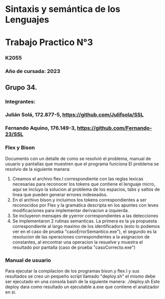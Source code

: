 # Sintaxis y semántica de los Lenguajes
# Trabajo Practico N°3
### K2055
### Año de cursada: 2023
## Grupo 34.
### Integrantes: 
### Julián Solá, 172.877-5, https://github.com/Julifsola/SSL 
### Fernando Aquino, 176.149-3, https://github.com/Fernando-23/SSL
### Flex y Bison
Documento con un detalle de como se resolvió el problema, manual de usuario y pantallas que muestren que el programa funciona
El problema se resolvio de la siguiente manera:
1. Creamos el archivo flex.l correspondiente con las reglas lexicas necesarias para reconocer los tokens que contiene el lenguaje micro, aqui se incluyo la solucion al problema de los espacios, tabs y saltos de linea que pueden generar errores indeseados. 
2. En el archivo bison.y incluimos los tokens correspondientes a ser reconocidos por Flex y la gramatica descripta en los apuntes con leves modificaciones para implementar derivacion a izquierda. 
3. Se incluyeron mensajes de yyerror correspondientes a las detecciones 
4. Se implementaron 2 rutinas semanticas. La primera es la ya propuesta correspondiente al largo maximo de los identificadors (esto lo podemos ver en el caso de prueba "casoErrorSemantico.exe"), el segundo es la resolucion de las operaciones correspondientes a la asignacion de constantes, al encontrar una operacion la resuelve y muestra el resultado por pantalla (caso de prueba "casoCorrecto.exe")
   
### Manual de usuario
Para ejecutar la compilacion de los programas bison.y flex.l y sus resultados se creo un pequeño script llamado "deploy.sh" el mismo debe ser ejecutado en una consola bash de la siguiente manera: ./deploy.sh
Este deploy dara como resultado un ejecutable a.exe que contiene el analizador en si.